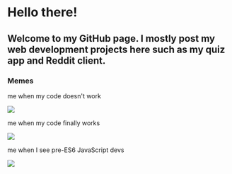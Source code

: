 # Hello there!

## Welcome to my GitHub page. I mostly post my web development projects here such as my quiz app and Reddit client.

### Memes

me when my code doesn't work

![](https://media.tenor.com/htxQ5FpaEaMAAAAC/do-you-know-how-much-i-sacrifice-angry.gif)

me when my code finally works

![](https://media3.giphy.com/media/Zy7s96dP38MlQe3OjG/giphy.gif)

me when I see pre-ES6 JavaScript devs

![](https://media.tenor.com/_Hd4x1Mh_44AAAAd/laugh-spider-man.gif)
